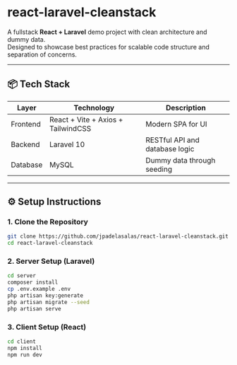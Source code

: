 # react-laravel-cleanstack

A fullstack **React + Laravel** demo project with clean architecture and dummy data.  
Designed to showcase best practices for scalable code structure and separation of concerns.

---

## 📦 Tech Stack

| Layer    | Technology                         | Description                    |
| -------- | ---------------------------------- | ------------------------------ |
| Frontend | React + Vite + Axios + TailwindCSS | Modern SPA for UI              |
| Backend  | Laravel 10                         | RESTful API and database logic |
| Database | MySQL                              | Dummy data through seeding     |

---

## ⚙️ Setup Instructions

### 1. Clone the Repository

```bash
git clone https://github.com/jpadelasalas/react-laravel-cleanstack.git
cd react-laravel-cleanstack
```

### 2. Server Setup (Laravel)

```bash
cd server
composer install
cp .env.example .env
php artisan key:generate
php artisan migrate --seed
php artisan serve
```

### 3. Client Setup (React)

```bash
cd client
npm install
npm run dev
```
